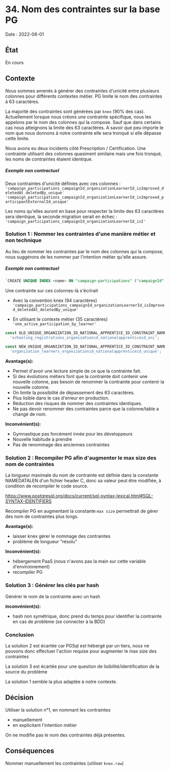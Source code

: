 # 34. Nom des contraintes sur la base PG

Date : 2022-06-01

## État

En cours

## Contexte

Nous sommes amenés à générer des contraintes d'unicité entre plusieurs colonnes pour différents contextes métier. PG limite le nom des contraintes à 63 caractères.

La majorité des contraintes sont générées par `knex` (90% des cas).
Actuellement lorsque nous créons une contrainte spécifique, nous les appelons par le nom des colonnes qui la compose. Sauf que dans certains cas nous atteignons la limite des 63 caractères.
A savoir que peu importe le nom que nous donnons à notre contrainte elle sera tronqué si elle dépasse cette limite.

Nous avons eu deux incidents côté Prescription / Certification. Une contrainte utilisant des colonnes quasiment similaire mais une fois tronqué, les noms de contraintes étaient identique.

##### Exemple non contractuel
Deux contraintes d'unicité définies avec ces colonnes :
`'campaign_participations_campaignId_organizationLearnerId_isImproved_deletedAt_deletedBy_unique'`
`'campaign_participations_campaignId_organizationLearnerId_isImproved_participantExternalId_unique'`

Les noms qu'elles auront en base pour respecter la limite des 63 caractères sera identique, la seconde migration serait en échec :
`'campaign_participations_campaignId_organizationLearnerId_isI'`

### Solution 1 : Nommer les contraintes d'une manière métier et non technique

Au lieu de nommer les contraintes par le nom des colonnes qui la compose, nous suggérons de les nommer par l'intention métier qu'elle assure.

##### Exemple non contractuel

```sql
`CREATE UNIQUE INDEX <name> ON "campaign-participations" ("campaignId", "organizationLearnerId" ) WHERE "isImproved" IS FALSE AND "deletedAt" IS NULL AND "deletedBy" IS NULL;`
```

Une contrainte sur ces colonnes-là s'écrirait

- Avec la convention knex (94 caractères)
`'campaign_participations_campaignId_organizationLearnerId_isImproved_deletedAt_deletedBy_unique'`

- En utilisant le contexte métier (35 caractères)
`'one_active_participation_by_learner'`

```js
const OLD_UNIQUE_ORGANIZATION_ID_NATIONAL_APPRENTICE_ID_CONSTRAINT_NAME =
  'schooling_registrations_organizationid_nationalapprenticeid_uni';

const NEW_UNIQUE_ORGANIZATION_ID_NATIONAL_APPRENTICE_ID_CONSTRAINT_NAME =
  'organization_learners_organizationid_nationalapprenticeid_unique';
```

**Avantage(s):**

- Permet d'avoir une lecture simple de ce que la contrainte fait.
- Si des évolutions métiers font que la contrainte doit contenir une nouvelle colonne, pas besoin de renommer la contrainte pour contenir la nouvelle colonne.
- On limite la possibilité de dépassement des 63 caractères.
- Plus lisible dans le cas d'erreur en production.
- Réduction des risques de nommer des contraintes identiques.
- Ne pas devoir renommer des contraintes parce que la colonne/table a changé de nom.

**Inconvénient(s):**

- Gymnastique pas forcément innée pour les développeurs
- Nouvelle habitude à prendre 
- Pas de renommage des anciennes contraintes

### Solution 2 : Recompiler PG afin d'augmenter le max size des nom de contraintes

La longueur maximale du nom de contrainte est définie dans la constante NAMEDATALEN d'un fichier header C, donc sa valeur peut être modifiée, à condition de recompiler le code source.

https://www.postgresql.org/docs/current/sql-syntax-lexical.html#SQL-SYNTAX-IDENTIFIERS

Recompiler PG en augmentant la constante `max size` permettrait de gérer des nom de contraintes plus longs.

**Avantage(s):**

- laisser knex gérer le nommage des contraintes 
- problème de longueur "résolu"

**Inconvénient(s):**

- hébergement PaaS (nous n'avons pas la main sur cette variable d'environnement)
- recompiler PG

### Solution 3 : Générer les clés par hash

Générer le nom de la contrainte avec un hash

**inconvénient(s):** 

- hash non symétrique, donc prend du temps pour identifier la contrainte en cas de problème (se connecter à la BDD)

### Conclusion

La solution 2 est écartée car PGSql est hébergé par un tiers, nous ne pouvons donc effectuer l'action requise pour augmenter le max size des contraintes

La solution 3 est écartée pour une question de lisibilité/identification de la source du problème

La solution 1 semble la plus adaptée à notre contexte.

## Décision

Utiliser la solution n°1, en nommant les contraintes 

- manuellement
- en explicitant l'intention métier

On ne modifie pas le nom des contraintes déjà présentes.
## Conséquences

Nommer manuellement les contraintes (utiliser `knex.raw`)